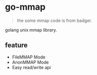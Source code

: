 # go-mmap

> the some mmap code is from badger.

golang unix mmap library.

## feature

- FileMMAP Mode
- AnonMMAP Mode
- Easy read/write api